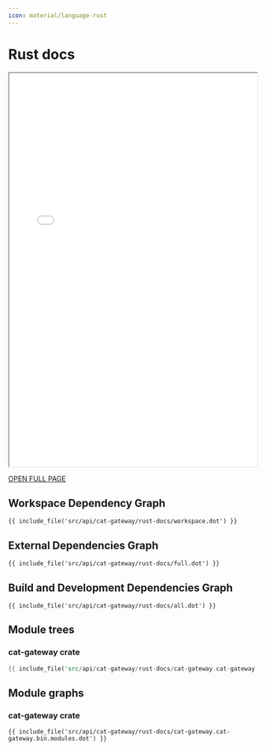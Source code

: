 ```yaml
---
icon: material/language-rust
---
```


<!-- cspell: words RUSTDOC graphviz -->

# Rust docs

<!-- markdownlint-disable no-inline-html -->
<iframe src="../rust-docs/index.html" title="RUSTDOC Documentation" style="height:800px;width:100%;"></iframe>

[OPEN FULL PAGE](./rust-docs/index.html)

## Workspace Dependency Graph

```graphviz dot workspace_deps.svg
{{ include_file('src/api/cat-gateway/rust-docs/workspace.dot') }}
```

## External Dependencies Graph

```graphviz dot full_deps.png
{{ include_file('src/api/cat-gateway/rust-docs/full.dot') }}
```

## Build and Development Dependencies Graph

```graphviz dot all_deps.png
{{ include_file('src/api/cat-gateway/rust-docs/all.dot') }}
```

## Module trees

### cat-gateway crate

```rust
{{ include_file('src/api/cat-gateway/rust-docs/cat-gateway.cat-gateway.bin.modules.tree') }}
```

## Module graphs

### cat-gateway crate

```graphviz dot modules.png
{{ include_file('src/api/cat-gateway/rust-docs/cat-gateway.cat-gateway.bin.modules.dot') }}
```

